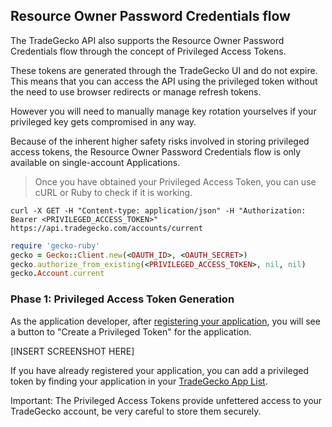 ## Resource Owner Password Credentials flow

The TradeGecko API also supports the Resource Owner Password Credentials flow 
through the concept of Privileged Access Tokens.

These tokens are generated through the TradeGecko UI and do not expire. 
This means that you can access the API using the privileged token without the need 
to use browser redirects or manage refresh tokens. 

However you will need to manually manage key rotation yourselves if your privileged 
key gets compromised in any way.

Because of the inherent higher safety risks involved in storing privileged access tokens, 
the Resource Owner Password Credentials flow is only available on single-account Applications.

> Once you have obtained your Privileged Access Token, you can use cURL or Ruby to check if it is working.

```shell
curl -X GET -H "Content-type: application/json" -H "Authorization: Bearer <PRIVILEGED_ACCESS_TOKEN>"
https://api.tradegecko.com/accounts/current
```

```ruby
require 'gecko-ruby'
gecko = Gecko::Client.new(<OAUTH_ID>, <OAUTH_SECRET>)
gecko.authorize_from_existing(<PRIVILEGED_ACCESS_TOKEN>, nil, nil)
gecko.Account.current
```

### Phase 1: Privileged Access Token Generation

As the application developer, after [registering your application](#registering-for-an-access-token), 
you will see a button to "Create a Privileged Token" for the application.

[INSERT SCREENSHOT HERE]

If you have already registered your application, you can add a privileged token by 
finding your application in your [TradeGecko App List](https://go.tradegecko.com/oauth/applications).

<aside class="notice">
Important: The Privileged Access Tokens provide unfettered access to your TradeGecko 
account, be very careful to store them securely.
</aside>
